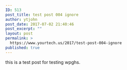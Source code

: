 ```yaml
---
ID: 513
post_title: test post 004 ignore
author: ytjohn
post_date: 2017-07-02 21:40:46
post_excerpt: ""
layout: post
permalink: >
  https://www.yourtech.us/2017/test-post-004-ignore
published: true
---
```

this is a test post for testing wpghs.